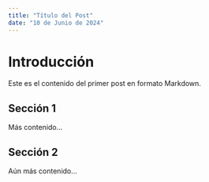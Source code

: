 ```yaml
---
title: "Título del Post"
date: "10 de Junio de 2024"
---
```


# Introducción

Este es el contenido del primer post en formato Markdown.

## Sección 1

Más contenido...

## Sección 2

Aún más contenido...
